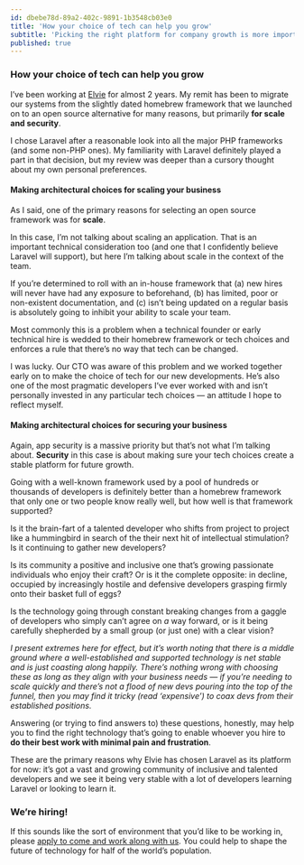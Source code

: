 ```yaml
---
id: dbebe78d-89a2-402c-9891-1b3548cb03e0
title: 'How your choice of tech can help you grow'
subtitle: 'Picking the right platform for company growth is more important than application stability.'
published: true
---
```




### How your choice of tech can help you grow

I’ve been working at [Elvie](https://www.elvie.com) for almost 2 years. My remit has been to migrate our systems from the slightly dated homebrew framework that we launched on to an open source alternative for many reasons, but primarily **for scale and security**.

I chose Laravel after a reasonable look into all the major PHP frameworks (and some non-PHP ones). My familiarity with Laravel definitely played a part in that decision, but my review was deeper than a cursory thought about my own personal preferences.

#### Making architectural choices for scaling your business

As I said, one of the primary reasons for selecting an open source framework was for **scale**.

In this case, I’m not talking about scaling an application. That is an important technical consideration too (and one that I confidently believe Laravel will support), but here I’m talking about scale in the context of the team.

If you’re determined to roll with an in-house framework that (a) new hires will never have had any exposure to beforehand, (b) has limited, poor or non-existent documentation, and (c) isn’t being updated on a regular basis is absolutely going to inhibit your ability to scale your team.

Most commonly this is a problem when a technical founder or early technical hire is wedded to their homebrew framework or tech choices and enforces a rule that there’s no way that tech can be changed.

I was lucky. Our CTO was aware of this problem and we worked together early on to make the choice of tech for our new developments. He’s also one of the most pragmatic developers I’ve ever worked with and isn’t personally invested in any particular tech choices — an attitude I hope to reflect myself.

#### **Making architectural choices for securing your business**

Again, app security is a massive priority but that’s not what I’m talking about. **Security** in this case is about making sure your tech choices create a stable platform for future growth.

Going with a well-known framework used by a pool of hundreds or thousands of developers is definitely better than a homebrew framework that only one or two people know really well, but how well is that framework supported?

Is it the brain-fart of a talented developer who shifts from project to project like a hummingbird in search of the their next hit of intellectual stimulation? Is it continuing to gather new developers?

Is its community a positive and inclusive one that’s growing passionate individuals who enjoy their craft? Or is it the complete opposite: in decline, occupied by increasingly hostile and defensive developers grasping firmly onto their basket full of eggs?

Is the technology going through constant breaking changes from a gaggle of developers who simply can’t agree on *a* way forward, or is it being carefully shepherded by a small group (or just one) with a clear vision?

*I present extremes here for effect, but it’s worth noting that there is a middle ground where a well-established and supported technology is net stable and is just coasting along happily. There’s nothing wrong with choosing these as long as they align with your business needs — if you’re needing to scale quickly and there’s not a flood of new devs pouring into the top of the funnel, then you may find it tricky (read ‘expensive’) to coax devs from their established positions.*

Answering (or trying to find answers to) these questions, honestly, may help you to find the right technology that’s going to enable whoever you hire to **do their best work with minimal pain and frustration**.

These are the primary reasons why Elvie has chosen Laravel as its platform for now: it’s got a vast and growing community of inclusive and talented developers and we see it being very stable with a lot of developers learning Laravel or looking to learn it.

### We’re hiring!

If this sounds like the sort of environment that you’d like to be working in, please [apply to come and work along with us](https://elvie.workable.com/j/84B951DFFC). You could help to shape the future of technology for half of the world’s population.

